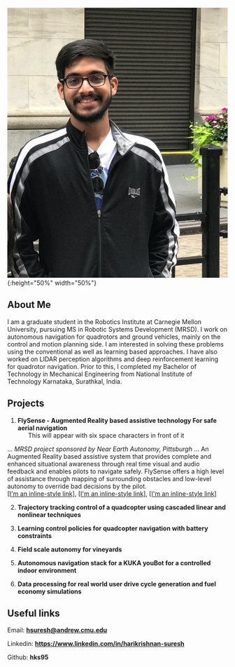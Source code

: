 ![Image](/assets/dp.JPG){:height="50%" width="50%"}

## About Me

I am a graduate student in the Robotics Institute at Carnegie Mellon University, pursuing MS in Robotic Systems Development (MRSD). I work on autonomous navigation for quadrotors and ground vehicles, mainly on the control and motion planning side. I am interested in solving these problems using the conventional as well as learning based approaches. I have also worked on LIDAR perception algorithms and deep reinforcement learning for quadrotor navigation. Prior to this, I completed my Bachelor of Technology in Mechanical Engineering from National Institute of Technology Karnataka, Surathkal, India. 

## Projects

1. **FlySense - Augmented Reality based assistive technology For safe aerial navigation**  
&nbsp;&nbsp;&nbsp;&nbsp;&nbsp;&nbsp;This will appear with six space characters in front of it

... *MRSD project sponsored by Near Earth Autonomy, Pittsburgh*
... An Augmented Reality based assistive system that provides complete and enhanced situational awareness through real time visual and audio feedback and enables pilots to navigate safely. FlySense offers a high level of assistance through mapping of surrounding obstacles and low-level autonomy to override bad decisions by the pilot.   
[[I'm an inline-style link]](https://www.google.com), [[I'm an inline-style link]](https://www.google.com), [[I'm an inline-style link]](https://www.google.com)


2. **Trajectory tracking control of a quadcopter using cascaded linear and nonlinear techniques**

3. **Learning control policies for quadcopter navigation with battery constraints**

4. **Field scale autonomy for vineyards**

5. **Autonomous navigation stack for a KUKA youBot for a controlled indoor environment**

6. **Data processing for real world user drive cycle generation and fuel economy simulations**

## Useful links

Email: **hsuresh@andrew.cmu.edu** 

Linkedin: **https://www.linkedin.com/in/harikrishnan-suresh**

Github: **hks95**

